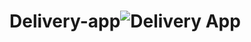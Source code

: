 # Delivery-app![Delivery App](https://user-images.githubusercontent.com/120630206/222709809-60d5c9e3-d1c6-49c6-8b7a-10c9a5d2d474.png)
